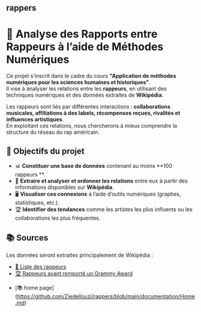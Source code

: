 ## rappers 
# 📌 Analyse des Rapports entre Rappeurs à l’aide de Méthodes Numériques 


Ce projet s’inscrit dans le cadre du cours **"Application de méthodes numériques pour les sciences humaines et historiques"**.  
Il vise à analyser les relations entre les **rappeurs**, en utilisant des techniques numériques et des données extraites de **Wikipédia**.  

Les rappeurs sont liés par différentes interactions : **collaborations musicales, affiliations à des labels, récompenses reçues, rivalités et influences artistiques**.  
En exploitant ces relations, nous chercherons à mieux comprendre la structure du réseau du rap américain.  

## 🎯 Objectifs du projet  
- 📊 **Constituer une base de données** contenant au moins **100 rappeurs **.  
- 🔗 **Extraire et analyser et ordonner les relations** entre eux à partir des informations disponibles sur **Wikipédia**.  
- 🖥️ **Visualiser ces connexions** à l’aide d’outils numériques (graphes, statistiques, etc.).  
- 🏆 **Identifier des tendances** comme les artistes les plus influents ou les collaborations les plus fréquentes.  

## 📚 Sources  
Les données seront extraites principalement de Wikipédia :  
- [📌 Liste des rappeurs ](https://fr.wikipedia.org/wiki/Cat%C3%A9gorie:Rappeur_am%C3%A9ricain)  
- [🏆 Rappeurs ayant remporté un Grammy Award](https://fr.wikipedia.org/wiki/Grammy_Award_de_la_meilleure_prestation_rap_m%C3%A9lodique) 
* [📚 home page]
(https://github.com/Ziedellouzi/rappers/blob/main/documentation/Home.md)

